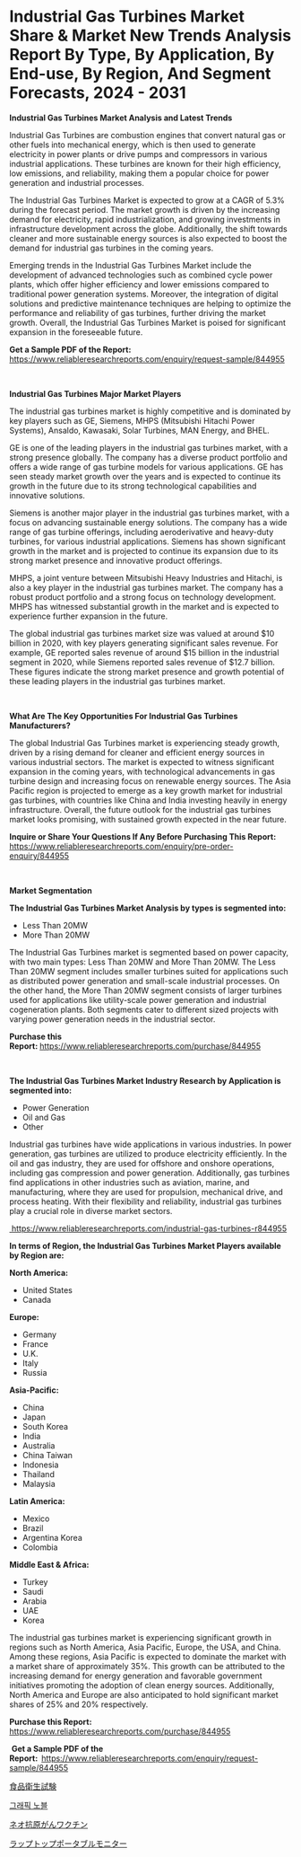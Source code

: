 <p><h1>Industrial Gas Turbines Market Share & Market New Trends Analysis Report By Type, By Application, By End-use, By Region, And Segment Forecasts, 2024 - 2031</h1></p><p><strong>Industrial Gas Turbines Market Analysis and Latest Trends</strong></p>
<p><p>Industrial Gas Turbines are combustion engines that convert natural gas or other fuels into mechanical energy, which is then used to generate electricity in power plants or drive pumps and compressors in various industrial applications. These turbines are known for their high efficiency, low emissions, and reliability, making them a popular choice for power generation and industrial processes.</p><p>The Industrial Gas Turbines Market is expected to grow at a CAGR of 5.3% during the forecast period. The market growth is driven by the increasing demand for electricity, rapid industrialization, and growing investments in infrastructure development across the globe. Additionally, the shift towards cleaner and more sustainable energy sources is also expected to boost the demand for industrial gas turbines in the coming years.</p><p>Emerging trends in the Industrial Gas Turbines Market include the development of advanced technologies such as combined cycle power plants, which offer higher efficiency and lower emissions compared to traditional power generation systems. Moreover, the integration of digital solutions and predictive maintenance techniques are helping to optimize the performance and reliability of gas turbines, further driving the market growth. Overall, the Industrial Gas Turbines Market is poised for significant expansion in the foreseeable future.</p></p>
<p><strong>Get a Sample PDF of the Report:&nbsp;</strong> <a href="https://www.reliableresearchreports.com/enquiry/request-sample/844955">https://www.reliableresearchreports.com/enquiry/request-sample/844955</a></p>
<p>&nbsp;</p>
<p><strong>Industrial Gas Turbines Major Market Players</strong></p>
<p><p>The industrial gas turbines market is highly competitive and is dominated by key players such as GE, Siemens, MHPS (Mitsubishi Hitachi Power Systems), Ansaldo, Kawasaki, Solar Turbines, MAN Energy, and BHEL. </p><p>GE is one of the leading players in the industrial gas turbines market, with a strong presence globally. The company has a diverse product portfolio and offers a wide range of gas turbine models for various applications. GE has seen steady market growth over the years and is expected to continue its growth in the future due to its strong technological capabilities and innovative solutions.</p><p>Siemens is another major player in the industrial gas turbines market, with a focus on advancing sustainable energy solutions. The company has a wide range of gas turbine offerings, including aeroderivative and heavy-duty turbines, for various industrial applications. Siemens has shown significant growth in the market and is projected to continue its expansion due to its strong market presence and innovative product offerings.</p><p>MHPS, a joint venture between Mitsubishi Heavy Industries and Hitachi, is also a key player in the industrial gas turbines market. The company has a robust product portfolio and a strong focus on technology development. MHPS has witnessed substantial growth in the market and is expected to experience further expansion in the future.</p><p>The global industrial gas turbines market size was valued at around $10 billion in 2020, with key players generating significant sales revenue. For example, GE reported sales revenue of around $15 billion in the industrial segment in 2020, while Siemens reported sales revenue of $12.7 billion. These figures indicate the strong market presence and growth potential of these leading players in the industrial gas turbines market.</p></p>
<p>&nbsp;</p>
<p><strong>What Are The Key Opportunities For Industrial Gas Turbines Manufacturers?</strong></p>
<p><p>The global Industrial Gas Turbines market is experiencing steady growth, driven by a rising demand for cleaner and efficient energy sources in various industrial sectors. The market is expected to witness significant expansion in the coming years, with technological advancements in gas turbine design and increasing focus on renewable energy sources. The Asia Pacific region is projected to emerge as a key growth market for industrial gas turbines, with countries like China and India investing heavily in energy infrastructure. Overall, the future outlook for the industrial gas turbines market looks promising, with sustained growth expected in the near future.</p></p>
<p><strong>Inquire or Share Your Questions If Any Before Purchasing This Report:</strong> <a href="https://www.reliableresearchreports.com/enquiry/pre-order-enquiry/844955">https://www.reliableresearchreports.com/enquiry/pre-order-enquiry/844955</a></p>
<p>&nbsp;</p>
<p><strong>Market Segmentation</strong></p>
<p><strong>The Industrial Gas Turbines Market Analysis by types is segmented into:</strong></p>
<p><ul><li>Less Than 20MW</li><li>More Than 20MW</li></ul></p>
<p><p>The Industrial Gas Turbines market is segmented based on power capacity, with two main types: Less Than 20MW and More Than 20MW. The Less Than 20MW segment includes smaller turbines suited for applications such as distributed power generation and small-scale industrial processes. On the other hand, the More Than 20MW segment consists of larger turbines used for applications like utility-scale power generation and industrial cogeneration plants. Both segments cater to different sized projects with varying power generation needs in the industrial sector.</p></p>
<p><strong>Purchase this Report:&nbsp;</strong><a href="https://www.reliableresearchreports.com/purchase/844955">https://www.reliableresearchreports.com/purchase/844955</a></p>
<p>&nbsp;</p>
<p><strong>The Industrial Gas Turbines Market Industry Research by Application is segmented into:</strong></p>
<p><ul><li>Power Generation</li><li>Oil and Gas</li><li>Other</li></ul></p>
<p><p>Industrial gas turbines have wide applications in various industries. In power generation, gas turbines are utilized to produce electricity efficiently. In the oil and gas industry, they are used for offshore and onshore operations, including gas compression and power generation. Additionally, gas turbines find applications in other industries such as aviation, marine, and manufacturing, where they are used for propulsion, mechanical drive, and process heating. With their flexibility and reliability, industrial gas turbines play a crucial role in diverse market sectors.</p></p>
<p><a href="https://www.reliableresearchreports.com/industrial-gas-turbines-r844955">&nbsp;https://www.reliableresearchreports.com/industrial-gas-turbines-r844955</a></p>
<p><strong>In terms of Region, the Industrial Gas Turbines Market Players available by Region are:</strong></p>
<p>
    <p> <strong> North America: </strong>
        <ul>
            <li>United States</li>
            <li>Canada</li>
        </ul>
        </p> 
    <p> <strong> Europe: </strong>
        <ul>
            <li>Germany</li>
            <li>France</li>
            <li>U.K.</li>
            <li>Italy</li>
            <li>Russia</li>
        </ul>
        </p> 
    <p> <strong> Asia-Pacific: </strong>
        <ul>
            <li>China</li>
            <li>Japan</li>
            <li>South Korea</li>
            <li>India</li>
            <li>Australia</li>
            <li>China Taiwan</li>
            <li>Indonesia</li>
            <li>Thailand</li>
            <li>Malaysia</li>
        </ul>
        </p> 
    <p> <strong> Latin America: </strong>
        <ul>
            <li>Mexico</li>
            <li>Brazil</li>
            <li>Argentina Korea</li>
            <li>Colombia</li>
        </ul>
        </p> 
    <p> <strong> Middle East & Africa: </strong>
        <ul>
            <li>Turkey</li>
            <li>Saudi</li>
            <li>Arabia</li>
            <li>UAE</li>
            <li>Korea</li>
        </ul>
    </p>
    </p>
<p><p>The industrial gas turbines market is experiencing significant growth in regions such as North America, Asia Pacific, Europe, the USA, and China. Among these regions, Asia Pacific is expected to dominate the market with a market share of approximately 35%. This growth can be attributed to the increasing demand for energy generation and favorable government initiatives promoting the adoption of clean energy sources. Additionally, North America and Europe are also anticipated to hold significant market shares of 25% and 20% respectively.</p></p>
<p><strong>Purchase this Report: </strong><a href="https://www.reliableresearchreports.com/purchase/844955">https://www.reliableresearchreports.com/purchase/844955</a></p>
<p>&nbsp;<strong>Get a Sample PDF of the Report:&nbsp;&nbsp;</strong><a href="https://www.reliableresearchreports.com/enquiry/request-sample/844955">https://www.reliableresearchreports.com/enquiry/request-sample/844955</a></p>
<p><strong></strong></p>
<p><p><a href="https://medium.com/@jasoniller59/%E9%A3%9F%E5%93%81%E8%A1%9B%E7%94%9F%E3%83%86%E3%82%B9%E3%83%88%E5%B8%82%E5%A0%B4-%E3%82%BF%E3%82%A4%E3%83%97-%E3%82%A2%E3%83%97%E3%83%AA%E3%82%B1%E3%83%BC%E3%82%B7%E3%83%A7%E3%83%B3-%E5%9C%B0%E7%90%86%E3%81%AB%E3%82%88%E3%82%8B%E5%8C%85%E6%8B%AC%E7%9A%84%E3%81%AA%E8%A9%95%E4%BE%A1-b73148858d98">食品衛生試験</a></p><p><a href="https://medium.com/@jerrodhilll/%EA%B7%B8%EB%9E%98%ED%94%BD-%EC%86%8C%EC%84%A4-%EC%8B%9C%EC%9E%A5-%EB%B6%84%EC%84%9D-%EB%B0%8F-2024%EB%85%84%EB%B6%80%ED%84%B0-2031%EB%85%84%EA%B9%8C%EC%A7%80%EC%9D%98-%EA%B7%9C%EB%AA%A8-%EC%98%88%EC%B8%A1-a54044c19690">그래픽 노블</a></p><p><a href="https://medium.com/@jackrichards5445/%E3%83%8D%E3%82%AA%E3%82%A2%E3%83%B3%E3%83%81%E3%82%B2%E3%83%B3%E3%81%8C%E3%82%93%E3%83%AF%E3%82%AF%E3%83%81%E3%83%B3%E3%81%AE%E5%B8%82%E5%A0%B4%E5%88%86%E6%9E%90-%E3%81%9D%E3%81%AEcagr-%E5%B8%82%E5%A0%B4%E3%82%BB%E3%82%B0%E3%83%A1%E3%83%B3%E3%83%86%E3%83%BC%E3%82%B7%E3%83%A7%E3%83%B3%E3%81%8A%E3%82%88%E3%81%B3%E4%B8%96%E7%95%8C%E7%9A%84%E3%81%AA%E6%A5%AD%E7%95%8C%E6%A6%82%E8%A6%81-4d8e5f12648e">ネオ抗原がんワクチン</a></p><p><a href="https://github.com/zekaoe592392/Market-Research-Report-List-1/blob/main/105963328578.md">ラップトップポータブルモニター</a></p></p>